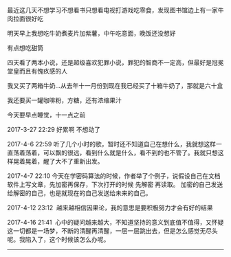 最近这几天不想学习不想看书只想看电视打游戏吃零食，发现图书馆边上有一家牛肉拉面很好吃

明天早上我想吃牛奶煮麦片加紫薯，中午吃意面，晚饭还没想好

有点想吃甜筒

四天看了两本小说，还是超级喜欢犯罪小说，罪犯的智商不一定高，但最好是冠冕堂皇而且有愧疚感的人

我又买了两箱牛奶...从去年十一月份到现在我已经买了十箱牛奶了，那就是六十盒

我还要买一罐咖啡粉，方糖，还有浓缩果汁

今天要早点睡觉，十一点之前

2017-3-27 22:29 好累啊 不想动了

2017-4-6  22:59 听了几个小时的歌，暂时还不知道自己在想什么，我就想这样一直荡着荡着，可以飘的很远，看到什么就是什么，看不到的也不管了。我就只想这样晃着晃着，醒了大不了重新出发。

2017-4-7  22:10 今天在学密码算法的时候，作者举了个例子，说假设自己在文档软件上写文章，先加密再保存，下次打开的时候 先解密 再读取。 加密的自己发送给解密的自己，也是就现在的自己发送给未来的自己。


2017-4-12 23:12  越来越相信因果论，我的意思是要积极努力才会有好的结果


2017-4-16 21:41  心中的疑问越来越大，不知道坚持的意义到底值不值得，又怀疑这一切都是一场梦，不断的清醒再清醒，一层一层跳出去，但是怎么感觉无尽头呢。我陷入了，这个时候该怎么办呢。



----------------------------
